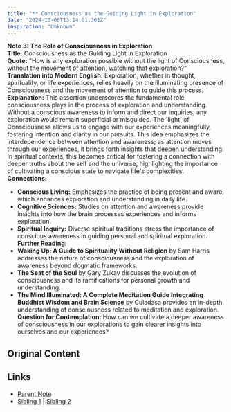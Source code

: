 ```yaml
---
title: "** Consciousness as the Guiding Light in Exploration"
date: "2024-10-06T13:14:01.361Z"
inspiration: "Unknown"
---
```


  

**Note 3: The Role of Consciousness in Exploration**  
**Title:** Consciousness as the Guiding Light in Exploration  
**Quote:** "How is any exploration possible without the light of Consciousness, without the movement of attention, watching that exploration?"  
**Translation into Modern English:** Exploration, whether in thought, spirituality, or life experiences, relies heavily on the illuminating presence of Consciousness and the movement of attention to guide this process.  
**Explanation:** This assertion underscores the fundamental role consciousness plays in the process of exploration and understanding. Without a conscious awareness to inform and direct our inquiries, any exploration would remain superficial or misguided. The 'light' of Consciousness allows us to engage with our experiences meaningfully, fostering intention and clarity in our pursuits. This idea emphasizes the interdependence between attention and awareness; as attention moves through our experiences, it brings forth insights that deepen understanding. In spiritual contexts, this becomes critical for fostering a connection with deeper truths about the self and the universe, highlighting the importance of cultivating a conscious state to navigate life's complexities.  
**Connections:**  
- **Conscious Living:** Emphasizes the practice of being present and aware, which enhances exploration and understanding in daily life.  
- **Cognitive Sciences:** Studies on attention and awareness provide insights into how the brain processes experiences and informs exploration.  
- **Spiritual Inquiry:** Diverse spiritual traditions stress the importance of conscious awareness in guiding personal and spiritual exploration.  
**Further Reading:**  
- **Waking Up: A Guide to Spirituality Without Religion** by Sam Harris addresses the nature of consciousness and the exploration of awareness beyond dogmatic frameworks.  
- **The Seat of the Soul** by Gary Zukav discusses the evolution of consciousness and its ramifications for personal growth and understanding.  
- **The Mind Illuminated: A Complete Meditation Guide Integrating Buddhist Wisdom and Brain Science** by Culadasa provides an in-depth understanding of consciousness related to meditation and exploration.  
**Question for Contemplation:** How can we cultivate a deeper awareness of consciousness in our explorations to gain clearer insights into ourselves and our experiences?  



## Original Content



## Links

- [Parent Note](/parent-note.md)
- [Sibling 1](/zettel1.md) | [Sibling 2](/zettel2.md)
